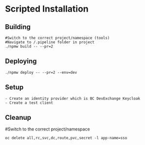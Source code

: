 # Scripted Installation 

## Building
```
#Switch to the correct project/namespace (tools)
#Navigate to /.pipeline folder in project
./npmw build -- --pr=2

```

## Deploying
```
./npmw deploy -- --pr=2 --env=dev

```

## Setup
```
- Create an identity provider which is BC DevExchange Keycloak
- Create a test client

```

## Cleanup
#Switch to the correct project/namespace
```
oc delete all,rc,svc,dc,route,pvc,secret -l app-name=sso
```